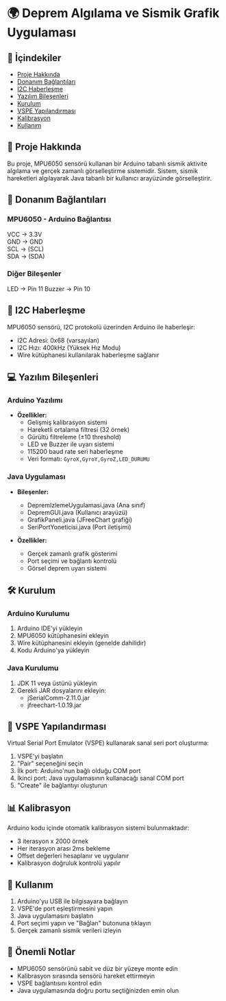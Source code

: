 # 🌍 Deprem Algılama ve Sismik Grafik Uygulaması


## 📑 İçindekiler
- [Proje Hakkında](#-proje-hakkında)
- [Donanım Bağlantıları](#-donanım-bağlantıları)
- [I2C Haberleşme](#-i2c-haberleşme)
- [Yazılım Bileşenleri](#-yazılım-bileşenleri)
- [Kurulum](#-kurulum)
- [VSPE Yapılandırması](#-vspe-yapılandırması)
- [Kalibrasyon](#-kalibrasyon)
- [Kullanım](#-kullanım)

## 🎯 Proje Hakkında
Bu proje, MPU6050 sensörü kullanan bir Arduino tabanlı sismik aktivite algılama ve gerçek zamanlı görselleştirme sistemidir. Sistem, sismik hareketleri algılayarak Java tabanlı bir kullanıcı arayüzünde görselleştirir.

## 🔌 Donanım Bağlantıları

### MPU6050 - Arduino Bağlantısı
VCC -> 3.3V   
GND -> GND   
SCL -> (SCL)   
SDA -> (SDA)   

### Diğer Bileşenler
LED -> Pin 11
Buzzer -> Pin 10

## 🔄 I2C Haberleşme
MPU6050 sensörü, I2C protokolü üzerinden Arduino ile haberleşir:
- I2C Adresi: 0x68 (varsayılan)
- I2C Hızı: 400kHz (Yüksek Hız Modu)
- Wire kütüphanesi kullanılarak haberleşme sağlanır

## 💻 Yazılım Bileşenleri

### Arduino Yazılımı
- **Özellikler:**
  - Gelişmiş kalibrasyon sistemi
  - Hareketli ortalama filtresi (32 örnek)
  - Gürültü filtreleme (±10 threshold)
  - LED ve Buzzer ile uyarı sistemi
  - 115200 baud rate seri haberleşme
  - Veri formatı: `GyroX,GyroY,GyroZ,LED_DURUMU`

### Java Uygulaması
- **Bileşenler:**
  - DepremIzlemeUygulamasi.java (Ana sınıf)
  - DepremGUI.java (Kullanıcı arayüzü)
  - GrafikPaneli.java (JFreeChart grafiği)
  - SeriPortYoneticisi.java (Port iletişimi)

- **Özellikler:**
  - Gerçek zamanlı grafik gösterimi
  - Port seçimi ve bağlantı kontrolü
  - Görsel deprem uyarı sistemi
  

## 🛠 Kurulum

### Arduino Kurulumu
1. Arduino IDE'yi yükleyin
2. MPU6050 kütüphanesini ekleyin
3. Wire kütüphanesini ekleyin (genelde dahilidir)
4. Kodu Arduino'ya yükleyin

### Java Kurulumu
1. JDK 11 veya üstünü yükleyin
2. Gerekli JAR dosyalarını ekleyin:
   - jSerialComm-2.11.0.jar
   - jfreechart-1.0.19.jar

## 🔗 VSPE Yapılandırması
Virtual Serial Port Emulator (VSPE) kullanarak sanal seri port oluşturma:

1. VSPE'yi başlatın
2. "Pair" seçeneğini seçin
3. İlk port: Arduino'nun bağlı olduğu COM port
4. İkinci port: Java uygulamasının kullanacağı sanal COM port
5. "Create" ile bağlantıyı oluşturun

## 📊 Kalibrasyon
Arduino kodu içinde otomatik kalibrasyon sistemi bulunmaktadır:
- 3 iterasyon x 2000 örnek
- Her iterasyon arası 2ms bekleme
- Offset değerleri hesaplanır ve uygulanır
- Kalibrasyon doğruluk kontrolü yapılır

## 🚀 Kullanım
1. Arduino'yu USB ile bilgisayara bağlayın
2. VSPE'de port eşleştirmesini yapın
3. Java uygulamasını başlatın
4. Port seçimi yapın ve "Bağlan" butonuna tıklayın
5. Gerçek zamanlı sismik verileri izleyin

## 📝 Önemli Notlar
- MPU6050 sensörünü sabit ve düz bir yüzeye monte edin
- Kalibrasyon sırasında sensörü hareket ettirmeyin
- VSPE bağlantısını kontrol edin
- Java uygulamasında doğru portu seçtiğinizden emin olun

